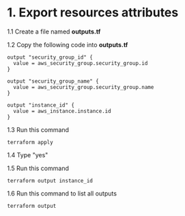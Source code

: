 # 1. Export resources attributes
1.1 Create a file named **outputs.tf**

1.2 Copy the following code into **outputs.tf**
```
output "security_group_id" {
  value = aws_security_group.security_group.id
}

output "security_group_name" {
  value = aws_security_group.security_group.name
}

output "instance_id" {
  value = aws_instance.instance.id
}
```

1.3 Run this command

```
terraform apply
```
1.4 Type "yes"

1.5 Run this command

```
terraform output instance_id
```

1.6 Run this command to list all outputs

```
terraform output 
```

